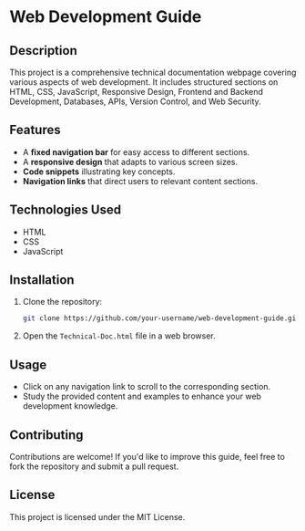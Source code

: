 # Web Development Guide

## Description
This project is a comprehensive technical documentation webpage covering various aspects of web development. It includes structured sections on HTML, CSS, JavaScript, Responsive Design, Frontend and Backend Development, Databases, APIs, Version Control, and Web Security.

## Features
- A **fixed navigation bar** for easy access to different sections.
- A **responsive design** that adapts to various screen sizes.
- **Code snippets** illustrating key concepts.
- **Navigation links** that direct users to relevant content sections.

## Technologies Used
- HTML
- CSS
- JavaScript

## Installation
1. Clone the repository:
   ```bash
   git clone https://github.com/your-username/web-development-guide.git
   ```
2. Open the `Technical-Doc.html` file in a web browser.

## Usage
- Click on any navigation link to scroll to the corresponding section.
- Study the provided content and examples to enhance your web development knowledge.

## Contributing
Contributions are welcome! If you'd like to improve this guide, feel free to fork the repository and submit a pull request.

## License
This project is licensed under the MIT License.

